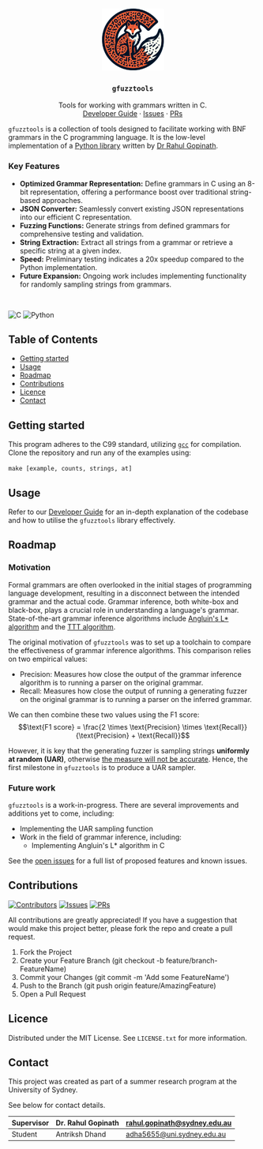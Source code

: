 <br />
<div align="center">
    <img src="img/logo.png" alt="Logo" width="125" height="125">
    <h3 align="center"><code>gfuzztools</code></h3>
    <p align="center">
        Tools for working with grammars written in C.
        <br />
        <a href="./DeveloperGuide.md">Developer Guide</a>
        ·
        <a href="https://github.com/antrikshdhand/gfuzztools/issues">Issues</a>
        ·
        <a href="https://github.com/antrikshdhand/gfuzztools/pulls">PRs</a>
    </p>
</div>


`gfuzztools` is a collection of tools designed to facilitate working with BNF grammars in the C programming language.  It is the low-level implementation of a [Python library](https://rahul.gopinath.org/post/2021/07/27/random-sampling-from-context-free-grammar/#populating-the-linked-data-structure) written by [Dr Rahul Gopinath]().

### Key Features
- **Optimized Grammar Representation:** Define grammars in C using an 8-bit representation, offering a performance boost over traditional string-based approaches.
- **JSON Converter:** Seamlessly convert existing JSON representations into our efficient C representation.
- **Fuzzing Functions:** Generate strings from defined grammars for comprehensive testing and validation.
- **String Extraction:** Extract all strings from a grammar or retrieve a specific string at a given index.
- **Speed:** Preliminary testing indicates a 20x speedup compared to the Python implementation.
- **Future Expansion:** Ongoing work includes implementing functionality for randomly sampling strings from grammars.

<br>

![C](https://img.shields.io/badge/c-%2300599C.svg?style=for-the-badge&logo=c&logoColor=white)
![Python](https://img.shields.io/badge/python-3670A0?style=for-the-badge&logo=python&logoColor=ffdd54)

## Table of Contents

- [Getting started](#getting-started)
- [Usage](#usage) 
- [Roadmap](#roadmap)
- [Contributions](#contributions)
- [Licence](#licence)
- [Contact](#contact)

## Getting started

This program adheres to the C99 standard, utilizing [`gcc`](https://gcc.gnu.org) for compilation. Clone the repository and run any of the examples using:

```make [example, counts, strings, at]```

## Usage

Refer to our [Developer Guide](./DeveloperGuide.md) for an in-depth explanation of the codebase and how to utilise the `gfuzztools` library effectively.

## Roadmap 

### Motivation

Formal grammars are often overlooked in the initial stages of programming language development, resulting in a disconnect between the intended grammar and the actual code. Grammar inference, both white-box and black-box, plays a crucial role in understanding a language's grammar. State-of-the-art grammar inference algorithms include [Angluin's L* algorithm](https://people.eecs.berkeley.edu/~dawnsong/teaching/s10/papers/angluin87.pdf) and the [TTT algorithm](https://link.springer.com/chapter/10.1007/978-3-319-11164-3_26).

The original motivation of `gfuzztools` was to set up a toolchain to compare the effectiveness of grammar inference algorithms. This comparison relies on two empirical values:

- Precision: Measures how close the output of the grammar inference algorithm is to running a parser on the original grammar.
- Recall: Measures how close the output of running a generating fuzzer on the original grammar is to running a parser on the inferred grammar.

We can then combine these two values using the $\text{F1}$ score:
$$\text{F1 score} = \frac{2 \times \text{Precision} \times \text{Recall}}{\text{Precision} + \text{Recall}}$$

However, it is key that the generating fuzzer is sampling strings **uniformly at random (UAR)**, otherwise [the measure will not be accurate](https://rahul.gopinath.org/post/2021/07/27/random-sampling-from-context-free-grammar/#random-sampling). Hence, the first milestone in `gfuzztools` is to produce a UAR sampler.

### Future work

`gfuzztools` is a work-in-progress. There are several improvements and additions yet to come, including:
- Implementing the UAR sampling function
- Work in the field of grammar inference, including:
    - Implementing Angluin's L* algorithm in C

See the [open issues](https://github.com/antrikshdhand/gfuzztools/issues) for a full list of proposed features and known issues.

## Contributions

[![Contributors](https://img.shields.io/github/contributors/antrikshdhand/gfuzztools?label=Contributors&style=flat-square)](https://github.com/AY2324S1-CS2113-T18-1/tp/graphs/contributors)
[![Issues](https://img.shields.io/github/issues/antrikshdhand/gfuzztools?style=flat-square&label=Latest%20issues)](https://github.com/AY2324S1-CS2113-T18-1/tp/issues)
[![PRs](https://img.shields.io/github/issues-pr/antrikshdhand/gfuzztools?style=flat-square&label=Pull%20requests)](https://github.com/AY2324S1-CS2113-T18-1/tp/pulls)

All contributions are greatly appreciated! If you have a suggestion that would make this project better, please fork the repo and create a pull request.

1. Fork the Project
2. Create your Feature Branch (git checkout -b feature/branch-FeatureName)
3. Commit your Changes (git commit -m 'Add some FeatureName')
4. Push to the Branch (git push origin feature/AmazingFeature)
5. Open a Pull Request

## Licence

Distributed under the MIT License. See `LICENSE.txt` for more information.

## Contact

This project was created as part of a summer research program at the University of Sydney. 

See below for contact details.

| Supervisor | Dr. Rahul Gopinath | rahul.gopinath@sydney.edu.au |
|------------|--------------------|------------------------------|
| Student    | Antriksh Dhand     | adha5655@uni.sydney.edu.au   |